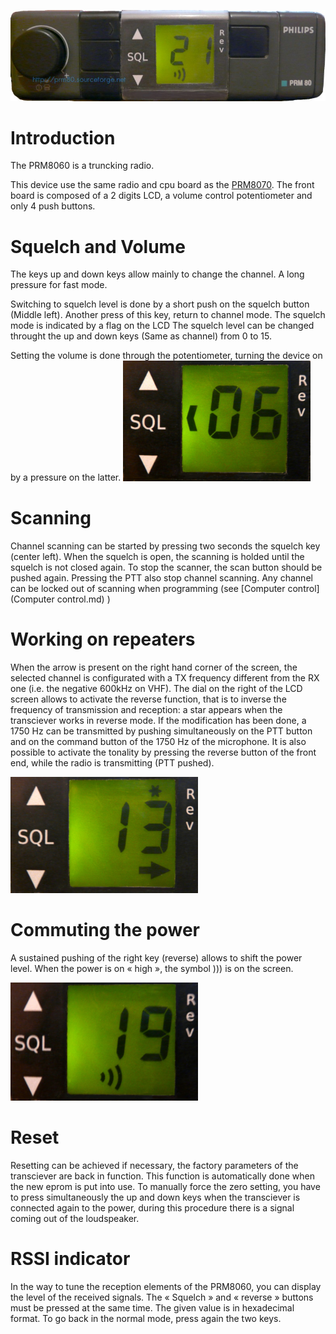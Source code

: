 ![](prm8060.jpg)

Introduction
============
The PRM8060 is a truncking radio. 

This device use the same radio and cpu board as the [PRM8070](PRM8070.md). The front board is composed of a 2 digits LCD, a volume control potentiometer and only 4 push buttons.

Squelch and Volume
==================
The keys up and down keys allow mainly to change the channel. A long pressure for fast mode.

Switching to squelch level is done by a short push on the squelch button (Middle left). Another press of this key, return to channel mode. The squelch mode is indicated by a flag on the LCD
The squelch level can be changed throught the up and down keys (Same as channel) from 0 to 15.

Setting the volume is done through the potentiometer, turning the device on by a pressure on
the latter.
<img src="PRM8060_Squelch.jpg" width="300" >

Scanning
========
Channel scanning can be started by pressing two seconds the squelch key (center left). When the squelch is open, the scanning is holded until the squelch is not closed again. To stop the scanner, the scan button should be pushed again. Pressing the PTT also stop channel scanning. Any channel can be locked out of scanning when programming (see [Computer control](Computer control.md) )

Working on repeaters
====================
When the arrow is present on the right hand corner of the screen, the selected channel is configurated with a TX frequency different from the RX one (i.e. the negative 600kHz on VHF).
The dial on the right of the LCD screen allows to activate the reverse function, that is to inverse the frequency of transmission and reception: a star appears when the transciever works in reverse mode. If the modification has been done, a 1750 Hz can be transmitted by pushing simultaneously on the PTT button and on the command button of the 1750 Hz of the microphone. It is also possible to activate the tonality by pressing the reverse button of the front end, while the radio is transmitting (PTT pushed).

<img src="Repeater_operations.jpg" width="300" >

Commuting the power
===================
A sustained pushing of the right key (reverse) allows to shift the power level. When the power is on « high », the symbol ))) is on the screen.

<img src="Power_flag.jpg" width="300" >

Reset
=====
Resetting can be achieved if necessary, the factory parameters of the transciever are back in function. This function is automatically done when the new eprom is put into use. To manually force the zero setting, you have to press simultaneously the up and down keys when the transciever is connected again to the power, during this procedure there is a signal coming out of the loudspeaker.

RSSI indicator
==============
In the way to tune the reception elements of the PRM8060, you can display the level of the received signals. The « Squelch » and « reverse » buttons must be pressed at the same time. The given value is in hexadecimal format. To go back in the normal mode, press again the two keys.

